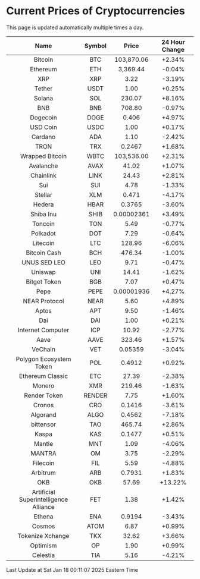 # Current Prices of Cryptocurrencies
This page is updated automatically multiple times a day.

| Name | Symbol | Price | 24 Hour Change |
| :---: |:---:| :---: | :---: |
| Bitcoin | BTC | 103,870.06 | +2.34% |
| Ethereum | ETH | 3,369.44 | -0.04% |
| XRP | XRP | 3.22 | -3.19% |
| Tether | USDT | 1.00 | +0.25% |
| Solana | SOL | 230.07 | +8.16% |
| BNB | BNB | 708.80 | -0.97% |
| Dogecoin | DOGE | 0.406 | +4.97% |
| USD Coin | USDC | 1.00 | +0.17% |
| Cardano | ADA | 1.10 | -2.42% |
| TRON | TRX | 0.2467 | +1.68% |
| Wrapped Bitcoin | WBTC | 103,536.00 | +2.31% |
| Avalanche | AVAX | 41.02 | +1.07% |
| Chainlink | LINK | 24.43 | +2.81% |
| Sui | SUI | 4.78 | -1.33% |
| Stellar | XLM | 0.471 | -4.17% |
| Hedera | HBAR | 0.3765 | -3.60% |
| Shiba Inu | SHIB | 0.00002361 | +3.49% |
| Toncoin | TON | 5.49 | -0.77% |
| Polkadot | DOT | 7.29 | -0.64% |
| Litecoin | LTC | 128.96 | -6.06% |
| Bitcoin Cash | BCH | 476.34 | -1.00% |
| UNUS SED LEO | LEO | 9.71 | -0.47% |
| Uniswap | UNI | 14.41 | -1.62% |
| Bitget Token | BGB | 7.07 | +0.47% |
| Pepe | PEPE | 0.00001936 | +4.27% |
| NEAR Protocol | NEAR | 5.60 | +4.89% |
| Aptos | APT | 9.50 | -1.46% |
| Dai | DAI | 1.00 | +0.21% |
| Internet Computer | ICP | 10.92 | -2.77% |
| Aave | AAVE | 323.46 | +1.57% |
| VeChain | VET | 0.05359 | -3.04% |
| Polygon Ecosystem Token | POL | 0.4912 | +0.92% |
| Ethereum Classic | ETC | 27.39 | -2.38% |
| Monero | XMR | 219.46 | -1.63% |
| Render Token | RENDER | 7.75 | +1.60% |
| Cronos | CRO | 0.1416 | -3.61% |
| Algorand | ALGO | 0.4562 | -7.18% |
| bittensor | TAO | 465.74 | +2.86% |
| Kaspa | KAS | 0.1477 | +0.51% |
| Mantle | MNT | 1.09 | -4.06% |
| MANTRA | OM | 3.75 | -2.29% |
| Filecoin | FIL | 5.59 | -4.88% |
| Arbitrum | ARB | 0.7931 | +1.83% |
| OKB | OKB | 57.69 | +13.22% |
| Artificial Superintelligence Alliance | FET | 1.38 | +1.42% |
| Ethena | ENA | 0.9194 | -3.43% |
| Cosmos | ATOM | 6.87 | +0.99% |
| Tokenize Xchange | TKX | 32.62 | +3.66% |
| Optimism | OP | 1.90 | +0.99% |
| Celestia | TIA | 5.16 | -4.21% |

Last Update at Sat Jan 18 00:11:07 2025 Eastern Time